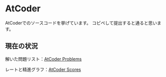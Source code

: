 # AtCoder

AtCoderでのソースコードを挙げています。
コピペして提出すると通ると思います。

## 現在の状況

解いた問題リスト：[AtCoder Problems](https://kenkoooo.com/atcoder/#/user/kudoa)

レートと精進グラフ：[AtCoder Scores](https://atcoder-scores.herokuapp.com/graph?user=kudoa)
